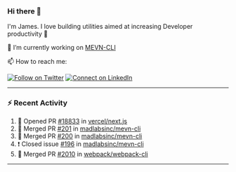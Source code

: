 ### Hi there 👋

I'm James. I love building utilities aimed at increasing Developer productivity :raised_hands: 

🔭 I’m currently working on [MEVN-CLI](https://github.com/madlabsinc/mevn-cli)

📫 How to reach me:

[![Follow on Twitter](https://img.shields.io/badge/--twitter?label=Twitter&logo=Twitter&style=social)](https://twitter.com/james_madhacks) [![Connect on LinkedIn](https://img.shields.io/badge/--linkedin?label=LinkedIn&logo=LinkedIn&style=social)](https://www.linkedin.com/in/jamesgeorge007)

---

### :zap: Recent Activity

<!--START_SECTION:activity-->
1. 💪 Opened PR [#18833](https://github.com/vercel/next.js/pull/18833) in [vercel/next.js](https://github.com/vercel/next.js)
2. 🎉 Merged PR [#201](https://github.com/madlabsinc/mevn-cli/pull/201) in [madlabsinc/mevn-cli](https://github.com/madlabsinc/mevn-cli)
3. 🎉 Merged PR [#200](https://github.com/madlabsinc/mevn-cli/pull/200) in [madlabsinc/mevn-cli](https://github.com/madlabsinc/mevn-cli)
4. ❗️ Closed issue [#196](https://github.com/madlabsinc/mevn-cli/issues/196) in [madlabsinc/mevn-cli](https://github.com/madlabsinc/mevn-cli)
5. 🎉 Merged PR [#2010](https://github.com/webpack/webpack-cli/pull/2010) in [webpack/webpack-cli](https://github.com/webpack/webpack-cli)
<!--END_SECTION:activity-->

---

<!--
**jamesgeorge007/jamesgeorge007** is a ✨ _special_ ✨ repository because its `README.md` (this file) appears on your GitHub profile.

Here are some ideas to get you started:

- 🌱 I’m currently learning ...
- 👯 I’m looking to collaborate on ...
- 🤔 I’m looking for help with ...
- 💬 Ask me about ...
- 😄 Pronouns: ...
- ⚡ Fun fact: ...
-->
